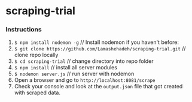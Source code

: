 # scraping-trial

### Instructions
1. `$ npm install nodemon -g` // Install nodemon if you haven't before: 
2. `$ git clone https://github.com/Lamashehadeh/scraping-trial.git` // clone repo locally
3. `$ cd scraping-trial`      // change directory into repo folder
4. `$ npm install`            // install all server modules
5. `$ nodemon server.js`      // run server with nodemon
6. Open a browser and go to `http://localhost:8081/scrape`
7. Check your console and look at the `output.json` file that got created with scraped data.
